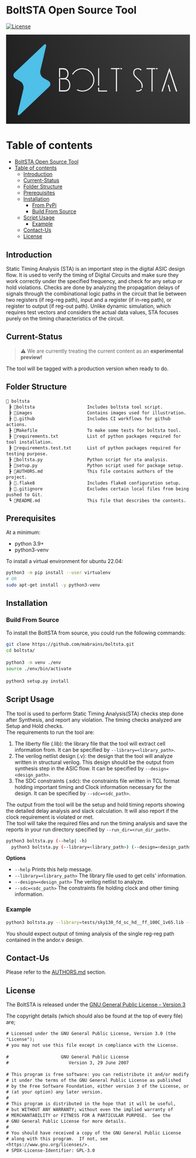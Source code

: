 BoltSTA Open Source Tool
========================

[![License](https://img.shields.io/badge/license-GPLv3-blue)](/LICENSE)

[<p align="center"><img src="images/BoltSTA.jpeg" width="700">](images/BoltSTA.jpeg)


# Table of contents
- [BoltSTA Open Source Tool](#boltsta-open-source-tool)
- [Table of contents](#table-of-contents)
  - [Introduction](#introduction)
  - [Current-Status](#current-status)
  - [Folder Structure](#folder-structure)
  - [Prerequisites](#prerequisites)
  - [Installation](#installation)
    - [From PyPi](#from-pypi)
    - [Build From Source](#build-from-source)
  - [Script Usage](#script-usage)
    - [Example](#example)
  - [Contact-Us](#contact-us)
  - [License](#license)


## Introduction
Static Timing Analysis (STA) is an important step in the digital ASIC design flow. It is used to verify the timing of Digital Circuits and make sure they work correctly under the specified frequency, and check for any setup or hold violations. Checks are done by analyzing the propagation delays of signals through the combinational logic paths in the circuit that lie between two registers (if reg-reg path), input and a register (if in-reg path), or register to output (if reg-out path). Unlike dynamic simulation, which requires test vectors and considers the actual data values, STA focuses purely on the timing characteristics of the circuit.

## Current-Status

> :warning: We are currently treating the current content as an **experimental preview!**

The tool will be tagged with a production version when ready to do.

## Folder Structure
```
📁 boltsta
 ┣ 📁boltsta                    Includes boltsta tool script.
 ┣ 📁images                     Contains images used for illustration.
 ┣ 📁.github                    Includes CI workflows for github actions.
 ┣ 📜Makefile                   To make some tests for boltsta tool.
 ┣ 📜requirements.txt           List of python packages required for tool installation.
 ┣ 📜requirements.test.txt      List of python packages required for testing purpose.
 ┣ 📜boltsta.py                 Python script for sta analysis. 
 ┣ 📜setup.py                   Python script used for package setup.
 ┣ 📜AUTHORS.md                 This file contains authors of the project.
 ┣ 📜.flake8                    Includes flake8 configuration setup.
 ┣ 📜.gitignore                 Excludes certain local files from being pushed to Git.
 ┗ 📜README.md                  This file that describes the contents.
```

## Prerequisites

At a minimum:

- python 3.9+
- python3-venv

To install a virtual environment for ubuntu 22.04:

```bash
python3 -m pip install --user virtualenv
# OR
sudo apt-get install -y python3-venv
```

## Installation

### Build From Source

To install the BoltSTA from source, you could run the following commands:

```bash
git clone https://github.com/mabrains/boltsta.git
cd boltsta/

python3 -m venv ./env
source ./env/bin/activate

python3 setup.py install
```

## Script Usage
The tool is used to perform Static Timing Analysis(STA) checks step done after Synthesis, and report any violation. The timing checks analyzed are Setup and Hold checks.  
The requirements to run the tool are:  
1. The liberty file (.lib): the library file that the tool will extract cell information from. It can be specified by ```--library=<library_path>```.
2. The verilog netlist design (.v): the design that the tool will analyze written in structural verilog. This design should be the output from synthesis step in the ASIC flow. It can be specified by ```--design=<design_path>```.
3. The SDC constraints (.sdc): the constraints file written in TCL format holding important timing and Clock information necessary for the design. It can be specified by ```--sdc=<sdc_path>```.  

The output from the tool will be the setup and hold timing reports showing the detailed delay analysis and slack calculation. It will also report if the clock requirement is violated or met.  
The tool will take the required files and run the timing analysis and save the reports in your run directory specified by ```--run_dir=<run_dir_path>```.  
```bash  
python3 boltsta.py (--help| -h)
  python3 boltsta.py (--library=<library_path>) (--design=<design_path>) (--sdc=<sdc_path>) [--run_dir=<run_dir_path>]
```  

**Options**
- ```--help```                   Prints this help message.
- ```--library=<library_path>``` The library file used to get cells' information.
- ```--design=<design_path>```   The verilog netlist to analyze.
- ```--sdc=<sdc_path>```         The constraints file holding clock and other timing information.  

  


### Example

```bash
python3 boltsta.py --library=tests/sky130_fd_sc_hd__ff_100C_1v65.lib --design=tests/andor.v --sdc=tests/andor.sdc --run_dir=reports_path
```

You should expect output of timing analysis of the single reg-reg path contained in the andor.v design.
## Contact-Us

Please refer to the [AUTHORS.md](AUTHORS.md) section.

## License

The BoltSTA is released under the [GNU General Public License - Version 3](/LICENSE)

The copyright details (which should also be found at the top of every file) are;

```
# Licensed under the GNU General Public License, Version 3.0 (the "License");
# you may not use this file except in compliance with the License.

#                    GNU General Public License
#                       Version 3, 29 June 2007

# This program is free software: you can redistribute it and/or modify
# it under the terms of the GNU General Public License as published
# by the Free Software Foundation, either version 3 of the License, or
# (at your option) any later version.
#
# This program is distributed in the hope that it will be useful,
# but WITHOUT ANY WARRANTY; without even the implied warranty of
# MERCHANTABILITY or FITNESS FOR A PARTICULAR PURPOSE.  See the
# GNU General Public License for more details.
#
# You should have received a copy of the GNU General Public License
# along with this program.  If not, see <https://www.gnu.org/licenses/>.
# SPDX-License-Identifier: GPL-3.0
```
